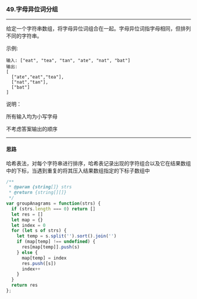 ### 49.字母异位词分组

---

给定一个字符串数组，将字母异位词组合在一起。字母异位词指字母相同，但排列不同的字符串。

示例:
```
输入: ["eat", "tea", "tan", "ate", "nat", "bat"]
输出:
[
  ["ate","eat","tea"],
  ["nat","tan"],
  ["bat"]
]
```
说明：

所有输入均为小写字母

不考虑答案输出的顺序

---

#### 思路

哈希表法，对每个字符串进行排序，哈希表记录出现的字符组合以及它在结果数组中的下标，当遇到重复的将其压入结果数组指定的下标子数组中

``` js
/**
 * @param {string[]} strs
 * @return {string[][]}
 */
var groupAnagrams = function(strs) {
  if (strs.length === 0) return []
  let res = []
  let map = {}
  let index = 0
  for (let s of strs) {
    let temp = s.split('').sort().join('')
    if (map[temp] !== undefined) {
      res[map[temp]].push(s)
    } else {
      map[temp] = index
      res.push([s])
      index++
    }
  }
  return res
};
```
